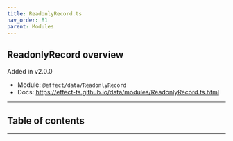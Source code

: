 ```yaml
---
title: ReadonlyRecord.ts
nav_order: 81
parent: Modules
---
```


## ReadonlyRecord overview

Added in v2.0.0

- Module: `@effect/data/ReadonlyRecord`
- Docs: https://effect-ts.github.io/data/modules/ReadonlyRecord.ts.html

---

<h2 class="text-delta">Table of contents</h2>

---
